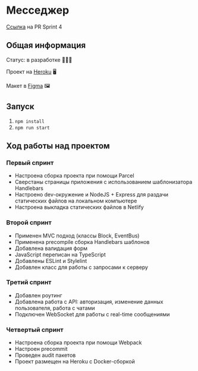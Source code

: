 # Месседжер
[Ссылка](https://github.com/vlad-burnaev/middle.messenger.praktikum.yandex/pull/5) на PR Sprint 4
## Общая информация

Статус: в разработке 👨🏻‍💻

Проект на [Heroku](https://practicum-messenger.herokuapp.com/) 🖥

Макет в [Figma](https://www.figma.com/file/24EUnEHGEDNLdOcxg7ULwV/Chat?node-id=0%3A1) 🖼

## Запуск
1. `npm install`
2. `npm run start`

## Ход работы над проектом
### Первый спринт
- Настроена сборка проекта при помощи Parcel
- Сверстаны страницы приложения с использованием шаблонизатора Handlebars
- Настроено dev-окружение и NodeJS + Express для раздачи статических файлов на локальном компьютере
- Настроена выкладка статических файлов в Netlify

### Второй спринт
- Применен MVC подход (классы Block, EventBus)
- Применена precompile сборка Handlebars шаблонов
- Добавлена валидация форм
- JavaScript переписан на TypeScript
- Добавлены ESLint и Stylelint
- Добавлен класс для работы с запросами к серверу

### Третий спринт
- Добавлен роутинг
- Добавлена работа с API: авторизация, изменение данных пользователя, работа с чатами
- Подключен WebSocket для работы с real-time сообщениями

### Четвертый спринт
- Настроена сборка проекта при помощи Webpack
- Настроен precommit
- Проведен audit пакетов
- Проект размещен на Heroku с Docker-сборкой
